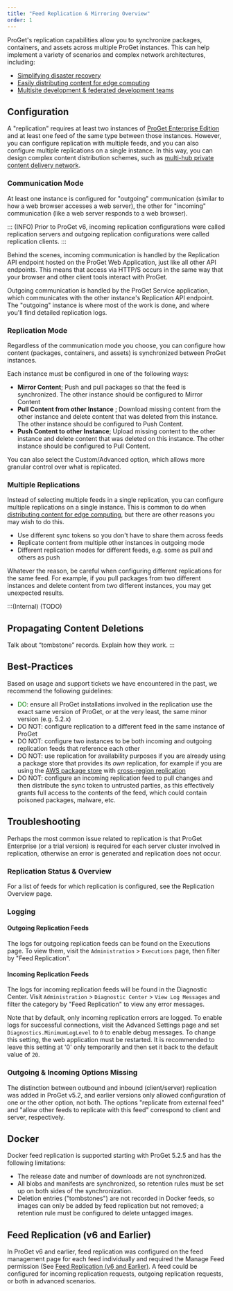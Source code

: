 ```yaml
---
title: "Feed Replication & Mirroring Overview"
order: 1
---
```


ProGet's replication capabilities allow you to synchronize packages, containers, and assets across multiple ProGet instances. This can help implement a variety of scenarios and complex network architectures, including:
* [Simplifying disaster recovery](/docs/proget/replication-feed-mirroring/proget-howto-utilize-feed-replication-for-disaster-recovery)
* [Easily distributing content for edge computing](/docs/proget/replication-feed-mirroring/proget-howto-replicate-edge-locations)
* [Multisite development & federated development teams](/docs/proget/replication-feed-mirroring/proget-howto-federated-development)

## Configuration
A "replication" requires at least two instances of [ProGet Enterprise Edition](https://inedo.com/proget/enterprise) and at least one feed of the same type between those instances. However, you can configure replication with multiple feeds, and you can also configure multiple replications on a single instance. In this way, you can design complex content distribution schemes, such as [multi-hub private content delivery network](/docs/proget/replication-feed-mirroring/proget-howto-replicate-edge-locations).

### Communication Mode
At least one instance is configured for "outgoing" communication (similar to how a web browser accesses a web server), the other for "incoming" communication (like a web server responds to a web browser).

::: (INFO)
Prior to ProGet v6, incoming replication configurations were called replication servers and outgoing replication configurations were called replication clients.
:::

Behind the scenes, incoming communication is handled by the Replication API endpoint hosted on the ProGet Web Application, just like all other API endpoints. This means that access via HTTP/S occurs in the same way that your browser and other client tools interact with ProGet.

Outgoing communication is handled by the ProGet Service application, which communicates with the other instance's Replication API endpoint. The "outgoing" instance is where most of the work is done, and where you'll find detailed replication logs.


### Replication Mode
Regardless of the communication mode you choose, you can configure how content (packages, containers, and assets) is synchronized between ProGet instances.

Each instance must be configured in one of the following ways:
* **Mirror Content**; Push and pull packages so that the feed is synchronized. The other instance should be configured to Mirror Content
* **Pull Content from other Instance** ; Download missing content from the other instance and delete content that was deleted from this instance. The other instance should be configured to Push Content.
* **Push Content to other Instance**; Upload missing content to the other instance and delete content that was deleted on this instance. The other instance should be configured to Pull Content.

You can also select the Custom/Advanced option, which allows more granular control over what is replicated.

### Multiple Replications
Instead of selecting multiple feeds in a single replication, you can configure multiple replications on a single instance. This is common to do when [distributing content for edge computing](/docs/proget/replication-feed-mirroring/proget-howto-replicate-edge-locations), but there are other reasons you may wish to do this.

* Use different sync tokens so you don't have to share them across feeds
* Replicate content from multiple other instances in outgoing mode
* Different replication modes for different feeds, e.g. some as pull and others as push

Whatever the reason, be careful when configuring different replications for the same feed. For example, if you pull packages from two different instances and delete content from two different instances, you may get unexpected results.

:::(Internal) (TODO)
## Propagating Content Deletions
Talk about “tombstone” records.
Explain how they work.
:::

## Best-Practices

Based on usage and support tickets we have encountered in the past, we recommend the following guidelines:

 - <span style="color: green;">DO</span>: ensure all ProGet installations involved in the replication use the exact same version of ProGet, or at the very least, the same minor version (e.g. 5.2.x)
- <span class="info-block error">DO NOT</span>: configure replication to a different feed in the same instance of ProGet
 - <span class="info-block error">DO NOT</span>: configure two instances to be both incoming and outgoing replication feeds that reference each other
- <span class="info-block error">DO NOT</span>: use replication for availability purposes if you are already using a package store that provides its *own* replication, for example if you are using the [AWS package store](/docs/proget/cloud-storage#configure) with [cross-region replication](https://docs.aws.amazon.com/AmazonS3/latest/dev/crr.html)
 - <span class="info-block error">DO NOT</span>: configure an incoming replication feed to pull changes and then distribute the sync token to untrusted parties, as this effectively grants full access to the contents of the feed, which could contain poisoned packages, malware, etc.

## Troubleshooting 

Perhaps the most common issue related to replication is that ProGet Enterprise (or a trial version) is required for each server cluster involved in replication, otherwise an error is generated and replication does not occur.

### Replication Status & Overview

For a list of feeds for which replication is configured, see the Replication Overview page.

### Logging

#### Outgoing Replication Feeds

The logs for outgoing replication feeds can be found on the Executions page. To view them, visit the `Administration` > `Executions` page, then filter by "Feed Replication".

#### Incoming Replication Feeds

The logs for incoming replication feeds will be found in the Diagnostic Center. Visit `Administration` > `Diagnostic Center` > `View Log Messages` and filter the category by "Feed Replication" to view any error messages.

Note that by default, only incoming replication errors are logged. To enable logs for successful connections, visit the Advanced Settings page and set `Diagnostics.MinimumLogLevel` to `0` to enable debug messages. To change this setting, the web application must be restarted. It is recommended to leave this setting at '0' only temporarily and then set it back to the default value of `20`.

### Outgoing & Incoming Options Missing 

The distinction between outbound and inbound (client/server) replication was added in ProGet v5.2, and earlier versions only allowed configuration of one or the other option, not both. The options "replicate from external feed" and "allow other feeds to replicate with this feed" correspond to client and server, respectively.

## Docker

Docker feed replication is supported starting with ProGet 5.2.5 and has the following limitations:
- The release date and number of downloads are not synchronized.
- All blobs and manifests are synchronized, so retention rules must be set up on both sides of the synchronization.
- Deletion entries ("tombstones") are not recorded in Docker feeds, so images can only be added by feed replication but not removed; a retention rule must be configured to delete untagged images.

## Feed Replication (v6 and Earlier)
In ProGet v6 and earlier, feed replication was configured on the feed management page for each feed individually and required the Manage Feed permission (See [Feed Replication (v6 and Earlier)](https://web.archive.org/web/20231210002734/https://docs.inedo.com/v1/docs/proget-feed-replication-v6
). A feed could be configured for incoming replication requests, outgoing replication requests, or both in advanced scenarios.

